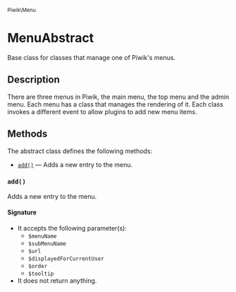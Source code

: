 <small>Piwik\Menu</small>

MenuAbstract
============

Base class for classes that manage one of Piwik&#039;s menus.

Description
-----------

There are three menus in Piwik, the main menu, the top menu and the admin menu.
Each menu has a class that manages the rendering of it. Each class invokes
a different event to allow plugins to add new menu items.


Methods
-------

The abstract class defines the following methods:

- [`add()`](#add) &mdash; Adds a new entry to the menu.

<a name="add" id="add"></a>
<a name="add" id="add"></a>
### `add()`

Adds a new entry to the menu.

#### Signature

- It accepts the following parameter(s):
    - `$menuName`
    - `$subMenuName`
    - `$url`
    - `$displayedForCurrentUser`
    - `$order`
    - `$tooltip`
- It does not return anything.


